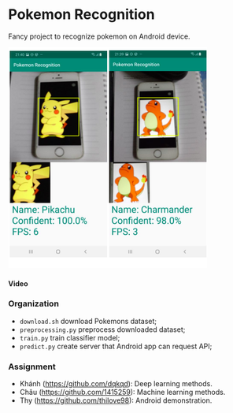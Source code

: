# Pokemon Recognition

Fancy project to recognize pokemon on Android device.

![](classification/demo.png)

#### Video


### Organization

- `download.sh` download Pokemons dataset;
- `preprocessing.py` preprocess downloaded dataset;
- `train.py` train classifier model;
- `predict.py` create server that Android app can request API;

### Assignment
- Khánh (https://github.com/dqkqd): Deep learning methods.
- Châu (https://github.com/1415259): Machine learning methods.
- Thy (https://github.com/thilove98): Android demonstration.
